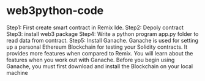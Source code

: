 # web3python-code

Step1: First create smart contract in Remix Ide.
Step2: Depoly contract 
Step3: install web3 package
Step4: Write a python program app.py folder to read data from contract.
Step5: Install Ganache.  Ganache is used for setting up a personal Ethereum Blockchain for testing your Solidity contracts. It provides more features when compared to Remix. You will learn about the features when you work out with Ganache. Before you begin using Ganache, you must first download and install the Blockchain on your local machine


